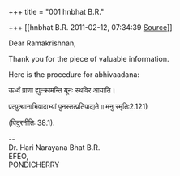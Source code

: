 +++
title = "001 hnbhat B.R."

+++
[[hnbhat B.R.	2011-02-12, 07:34:39 [Source](https://groups.google.com/g/samskrita/c/g_LUFg5EIwo)]]



Dear Ramakrishnan,

  

Thank you for the piece of valuable information.  
  

Here is the procedure for abhivaadana:

  

ऊर्ध्वं प्राणा ह्युत्क्रामन्ति यूनः स्थविर आयाति।

प्रत्युत्थानाभिवादाभ्यां पुनस्तत्प्रतिपाद्यते॥ मनु स्मृतिः2.121)

(विदुरनीतिः 38.1).

  

  
--  
Dr. Hari Narayana Bhat B.R.  
EFEO,  
PONDICHERRY  


